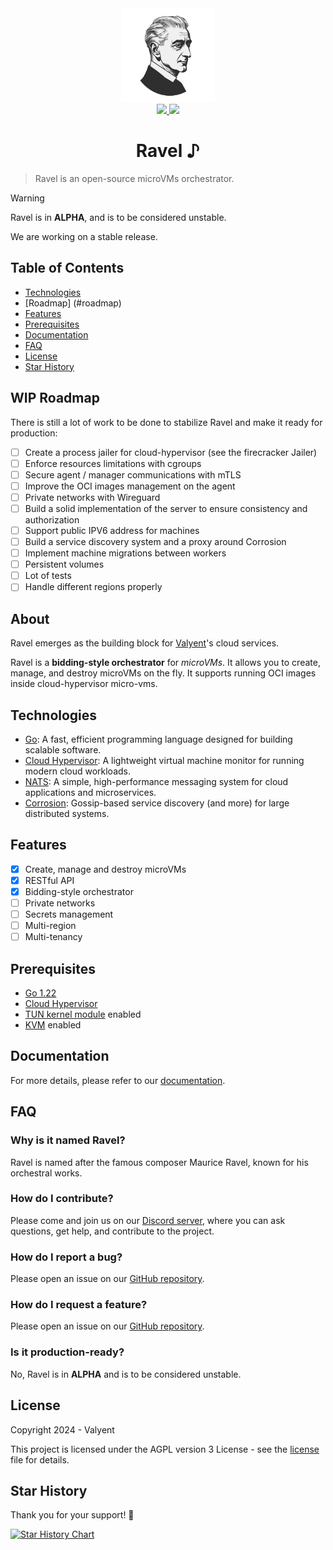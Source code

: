 <div align="center">
  <picture>
    <img src="./logo.png" alt="Logo" width="150" height="auto" />
  </picture>
</div>
<div align="center">
  <a href="https://discord.gg/DuW5uQCtZj">
    <img src="https://dcbadge.vercel.app/api/server/DuW5uQCtZj)](https://discord.gg/DuW5uQCtZj">
  </a>
  <a href="https://x.com/valyentdev">
    <img src="https://img.shields.io/badge/X-%23000000.svg?style=for-the-badge&logo=X&logoColor=white">
  </a>
</div>
<h1 align="center">
  Ravel ♪
</h1>

> Ravel is an open-source microVMs orchestrator.

> [!WARNING]
>
> Ravel is in **ALPHA**, and is to be considered unstable.
>
> We are working on a stable release.

## Table of Contents

- [Technologies](#technologies)
- [Roadmap] (#roadmap)
- [Features](#features)
- [Prerequisites](#prerequisites)
- [Documentation](#documentation)
- [FAQ](#faq)
- [License](#license)
- [Star History](#star-history)

## WIP Roadmap

There is still a lot of work to be done to stabilize Ravel and make it ready for production:

- [ ] Create a process jailer for cloud-hypervisor (see the firecracker Jailer)
- [ ] Enforce resources limitations with cgroups
- [ ] Secure agent / manager communications with mTLS
- [ ] Improve the OCI images management on the agent
- [ ] Private networks with Wireguard
- [ ] Build a solid implementation of the server to ensure consistency and authorization
- [ ] Support public IPV6 address for machines
- [ ] Build a service discovery system and a proxy around Corrosion
- [ ] Implement machine migrations between workers
- [ ] Persistent volumes
- [ ] Lot of tests
- [ ] Handle different regions properly

## About

Ravel emerges as the building block for [Valyent](https://valyent.dev)'s cloud services.

Ravel is a **bidding-style orchestrator** for _microVMs_. It allows you to create, manage, and destroy microVMs on the fly. It supports running OCI images inside cloud-hypervisor micro-vms.

## Technologies

- [Go](https://golang.org/): A fast, efficient programming language designed for building scalable software.
- [Cloud Hypervisor](https://github.com/cloud-hypervisor/cloud-hypervisor): A lightweight virtual machine monitor for running modern cloud workloads.
- [NATS](https://nats.io/): A simple, high-performance messaging system for cloud applications and microservices.
- [Corrosion](https://github.com/superfly/corrosion): Gossip-based service discovery (and more) for large distributed systems.

## Features

- [x] Create, manage and destroy microVMs
- [x] RESTful API
- [x] Bidding-style orchestrator
- [ ] Private networks
- [ ] Secrets management
- [ ] Multi-region
- [ ] Multi-tenancy

## Prerequisites

- [Go 1.22](https://golang.org/dl/)
- [Cloud Hypervisor](https://github.com/cloud-hypervisor/cloud-hypervisor)
- [TUN kernel module](https://en.wikipedia.org/wiki/TUN/TAP) enabled
- [KVM](https://fr.wikipedia.org/wiki/Kernel-based_Virtual_Machine) enabled

## Documentation

For more details, please refer to our [documentation](https://ravel.sh).

## FAQ

### Why is it named Ravel?

Ravel is named after the famous composer Maurice Ravel, known for his orchestral works.

### How do I contribute?

Please come and join us on our [Discord server](https://discord.gg/DuW5uQCtZj), where you can ask questions, get help, and contribute to the project.

### How do I report a bug?

Please open an issue on our [GitHub repository](https://github.com/valyentdev/ravel/issues).

### How do I request a feature?

Please open an issue on our [GitHub repository](https://github.com/valyentdev/ravel/issues).

### Is it production-ready?

No, Ravel is in **ALPHA** and is to be considered unstable.

## License

Copyright 2024 - Valyent

This project is licensed under the AGPL version 3 License - see the [license](./LICENSE.md) file for details.

## Star History

Thank you for your support! 🌟

[![Star History Chart](https://api.star-history.com/svg?repos=valyentdev/ravel&type=Date)](https://star-history.com/#valyentdev/ravel&Date)
